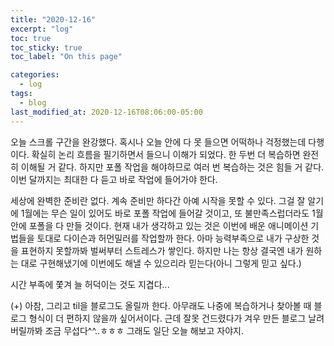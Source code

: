 ```yaml
---
title: "2020-12-16"
excerpt: "log"
toc: true
toc_sticky: true
toc_label: "On this page"

categories:
  - log
tags:
  - blog
last_modified_at: 2020-12-16T08:06:00-05:00
---
```


오늘 스크롤 구간을 완강했다. 혹시나 오늘 안에 다 못 들으면 어떡하나 걱정했는데 다행이다. 확실히 논리 흐름을 필기하면서 들으니 이해가 되었다. 한 두번 더 복습하면 완전히 이해될 거 같다. 하지만 포폴 작업을 해야하므로 여러 번 복습하는 것은 힘들 거 같다. 이번 달까지는 최대한 다 듣고 바로 작업에 들어가야 한다.

세상에 완벽한 준비란 없다. 계속 준비만 하다간 아예 시작을 못할 수 있다. 그걸 잘 알기에 1월에는 무슨 일이 있어도 바로 포폴 작업에 들어갈 것이고, 또 불만족스럽더라도 1월 안에 포폴을 다 만들 것이다. 현재 내가 생각하고 있는 것은 이번에 배운 애니메이션 기법들을 토대로 다이슨과 허먼밀러를 작업할까 한다. 아마 능력부족으로 내가 구상한 것을 표현하지 못할까봐 벌써부터 스트레스가 쌓인다. 하지만 나는 항상 결국엔 내가 원하는 대로 구현해냈기에 이번에도 해낼 수 있으리라 믿는다(아니 그렇게 믿고 싶다.)

시간 부족에 쫓겨 늘 허덕이는 것도 지겹다...

(+) 아참, 그리고 til을 블로그도 올릴까 한다.
아무래도 나중에 복습하거나 찾아볼 때 블로그 형식이 더 편하지 않을까 싶어서이다.
근데 잘못 건드렸다가 겨우 만든 블로그 날려버릴까봐 조금 무섭다^^..ㅎㅎㅎ 그래도 일단 오늘 해보고 자야지.
